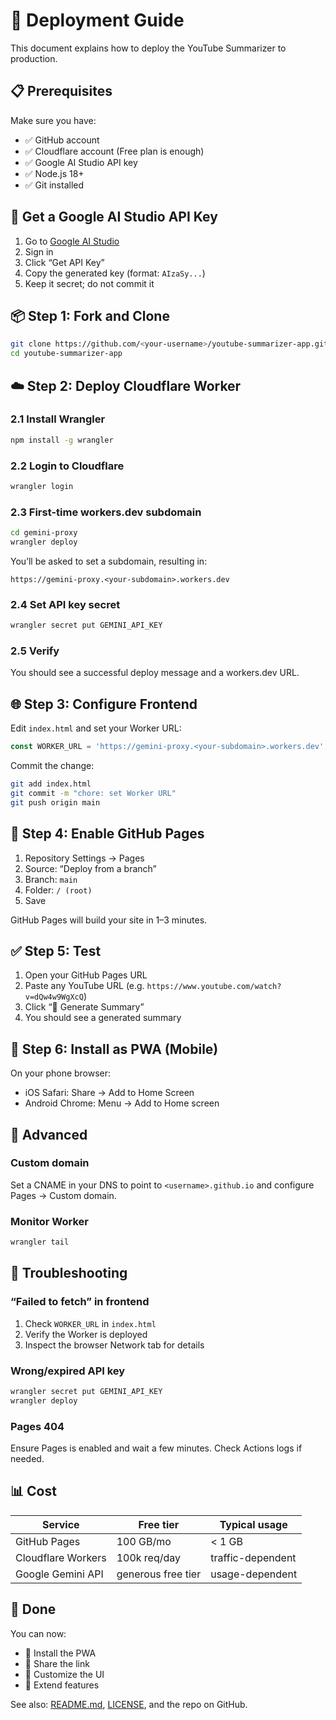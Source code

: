 # 🚀 Deployment Guide

This document explains how to deploy the YouTube Summarizer to production.

## 📋 Prerequisites

Make sure you have:

- ✅ GitHub account
- ✅ Cloudflare account (Free plan is enough)
- ✅ Google AI Studio API key
- ✅ Node.js 18+
- ✅ Git installed

## 🔑 Get a Google AI Studio API Key

1. Go to [Google AI Studio](https://makersuite.google.com/app/apikey)
2. Sign in
3. Click “Get API Key”
4. Copy the generated key (format: `AIzaSy...`)
5. Keep it secret; do not commit it

## 📦 Step 1: Fork and Clone

```bash
git clone https://github.com/<your-username>/youtube-summarizer-app.git
cd youtube-summarizer-app
```

## ☁️ Step 2: Deploy Cloudflare Worker

### 2.1 Install Wrangler

```bash
npm install -g wrangler
```

### 2.2 Login to Cloudflare

```bash
wrangler login
```

### 2.3 First-time workers.dev subdomain

```bash
cd gemini-proxy
wrangler deploy
```

You’ll be asked to set a subdomain, resulting in:
```
https://gemini-proxy.<your-subdomain>.workers.dev
```

### 2.4 Set API key secret

```bash
wrangler secret put GEMINI_API_KEY
```

### 2.5 Verify

You should see a successful deploy message and a workers.dev URL.

## 🌐 Step 3: Configure Frontend

Edit `index.html` and set your Worker URL:

```javascript
const WORKER_URL = 'https://gemini-proxy.<your-subdomain>.workers.dev';
```

Commit the change:

```bash
git add index.html
git commit -m "chore: set Worker URL"
git push origin main
```

## 📄 Step 4: Enable GitHub Pages

1. Repository Settings → Pages
2. Source: “Deploy from a branch”
3. Branch: `main`
4. Folder: `/ (root)`
5. Save

GitHub Pages will build your site in 1–3 minutes.

## ✅ Step 5: Test

1. Open your GitHub Pages URL
2. Paste any YouTube URL (e.g. `https://www.youtube.com/watch?v=dQw4w9WgXcQ`)
3. Click “🚀 Generate Summary”
4. You should see a generated summary

## 📱 Step 6: Install as PWA (Mobile)

On your phone browser:

- iOS Safari: Share → Add to Home Screen
- Android Chrome: Menu → Add to Home screen

## 🔧 Advanced

### Custom domain
Set a CNAME in your DNS to point to `<username>.github.io` and configure Pages → Custom domain.

### Monitor Worker
```bash
wrangler tail
```

## 🐛 Troubleshooting

### “Failed to fetch” in frontend

1. Check `WORKER_URL` in `index.html`
2. Verify the Worker is deployed
3. Inspect the browser Network tab for details

### Wrong/expired API key

```bash
wrangler secret put GEMINI_API_KEY
wrangler deploy
```

### Pages 404

Ensure Pages is enabled and wait a few minutes. Check Actions logs if needed.

## 📊 Cost

| Service | Free tier | Typical usage |
| --- | --- | --- |
| GitHub Pages | 100 GB/mo | < 1 GB |
| Cloudflare Workers | 100k req/day | traffic-dependent |
| Google Gemini API | generous free tier | usage-dependent |

## 🎉 Done

You can now:

- 📱 Install the PWA
- 🔗 Share the link
- 🎨 Customize the UI
- 🚀 Extend features

See also: [README.md](README.md), [LICENSE](LICENSE), and the repo on GitHub.

